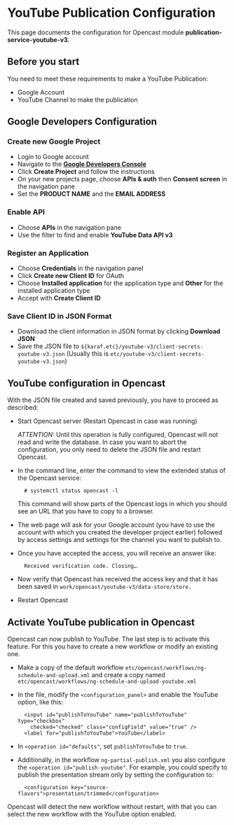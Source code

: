 # YouTube Publication Configuration

This page documents the configuration for Opencast module **publication-service-youtube-v3**.

## Before you start


You need to meet these requirements to make a YouTube Publication:

- Google Account
- YouTube Channel to make the publication


## Google Developers Configuration

### Create new Google Project

- Login to Google account
- Navigate to the [**Google Developers Console**][googledevconsole]
- Click **Create Project** and follow the instructions
- On your new projects page, choose **APIs & auth** then **Consent screen** in the navigation pane
- Set the **PRODUCT NAME** and the **EMAIL ADDRESS**

### Enable API

- Choose **APIs** in the navigation pane
- Use the filter to find and enable **YouTube Data API v3**

### Register an Application

- Choose **Credentials** in the navigation panel
- Click **Create new Client ID** for OAuth
- Choose **Installed application** for the application type and **Other** for the installed application type
- Accept with **Create Client ID**

### Save Client ID in JSON Format

- Download the client information in JSON format by clicking **Download JSON**
- Save the JSON file to `${karaf.etc}/youtube-v3/client-secrets-youtube-v3.json` (Usually this is
  `etc/youtube-v3/client-secrets-youtube-v3.json`)


## YouTube configuration in Opencast

With the JSON file created and saved previously, you have to proceed as described:

- Start Opencast server (Restart Opencast in case was running)

    *ATTENTION:* Until this operation is fully configured, Opencast will not read and write the database. In case you
    want to abort the configuration, you only need to delete the JSON file and restart Opencast.

- In the command line, enter the command to view the extended status of the Opencast service:

        # systemctl status opencast -l

    This command will show parts of the Opencast logs in which you should see an URL that you have to copy to a browser.

- The web page will ask for your Google account (you have to use the account with which you created the developer
  project earlier) followed by access settings and settings for the channel you want to publish to.

- Once you have accepted the access, you will receive an answer like:

        Received verification code. Closing…

- Now verify that Opencast has received the access key and that it has been saved in
  `work/opencast/youtube-v3/data-store/store.`

- Restart Opencast


## Activate YouTube publication in Opencast

Opencast can now publish to YouTube. The last step is to activate this feature. For this you have to create a new
workflow or modify an existing one.

- Make a copy of the default workflow `etc/opencast/workflows/ng-schedule-and-upload.xml` and create a copy named
  `etc/opencast/workflows/ng-schedule-and-upload-youtube.xml`

- In the file, modify the `<configuration_panel>` and enable the YouTube option, like this:

        <input id="publishToYouTube" name="publishToYouTube" type="checkbox"
          checked="checked" class="configField" value="true" />
        <label for="publishToYouTube">YouTube</label>

- In `<operation id="defaults"`, set `publishToYouTube` to `true`.

- Additionally, in the workflow `ng-partial-publish.xml` you also configure the `<operation id="publish-youtube"`. For
  example, you could specify to publish the presentation stream only by setting the configuration to:

        <configuration key="source-flavors">presentation/trimmed</configuration>

Opencast will detect the new workflow without restart, with that you can select the new workflow with the YouTube option
enabled.

[googledevconsole]: https://console.developers.google.com/project
